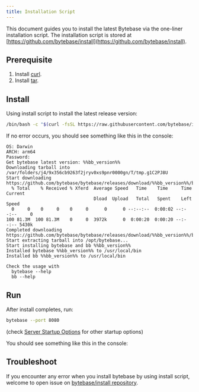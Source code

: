 ```yaml
---
title: Installation Script
---
```


This document guides you to install the latest Bytebase via the one-liner installation script. The installation script is stored at [https://github.com/bytebase/install](https://github.com/bytebase/install).

## Prerequisite

1. Install [curl](https://curl.se/download.html).
2. Install [tar](https://www.gnu.org/software/tar/).

## Install

Using install script to install the latest release version:

```bash
/bin/bash -c "$(curl -fsSL https://raw.githubusercontent.com/bytebase/install/main/install.sh)"
```

If no error occurs, you should see something like this in the console:

```plain
OS: Darwin
ARCH: arm64
Password:
Get bytebase latest version: %%bb_version%%
Downloading tarball into /var/folders/j4/9x356cb9263f2jryv0xs9pnr0000gn/T/tmp.g1C2PJ8U
Start downloading https://github.com/bytebase/bytebase/releases/download/%%bb_version%%/bytebase_%%bb_version%%_Darwin_arm64.tar.gz...
  % Total    % Received % Xferd  Average Speed   Time    Time     Time  Current
                                 Dload  Upload   Total   Spent    Left  Speed
  0     0    0     0    0     0      0      0 --:--:--  0:00:02 --:--:--     0
100 81.3M  100 81.3M    0     0  3972k      0  0:00:20  0:00:20 --:--:-- 5430k
Completed downloading https://github.com/bytebase/bytebase/releases/download/%%bb_version%%/bytebase_%%bb_version%%_Darwin_arm64.tar.gz
Start extracting tarball into /opt/bytebase...
Start installing bytebase and bb %%bb_version%%
Installed bytebase %%bb_version%% to /usr/local/bin
Installed bb %%bb_version%% to /usr/local/bin

Check the usage with
  bytebase --help
  bb --help
```

## Run

After install completes, run:

```bash
bytebase --port 8080
```

(check [Server Startup Options](/docs/reference/command-line) for other startup options)

You should see something like this in the console:

<include-block url="/docs/en/get-started/install/terminal-output"  :show-title="false"></include-block>

## Troubleshoot

If you encounter any error when you install bytebase by using install script, welcome to open issue on [bytebase/install repository](https://github.com/bytebase/install).
